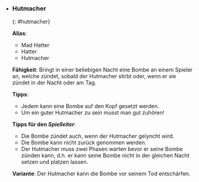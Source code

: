   - ### **Hutmacher**
      {: #hutmacher}

      **Alias**:

      * Mad Hatter
      * Hatter
      * Hutmacher

      **Fähigkeit**: Bringt in einer beliebigen Nacht eine Bombe an einem Spieler an, welche zündet, sobald der Hutmacher stirbt oder, wenn er sie zündet in der Nacht oder am Tag. 

      **Tipps**:

      * Jedem kann eine Bombe auf den Kopf gesetzt werden.
      * Um ein guter Hutmacher zu sein musst man gut zuhören!

      **Tipps für den *Spielleiter***:

      * Die Bombe zündet auch, wenn der Hutmacher gelyncht wird.
      * Die Bombe kann nicht zurück genommen werden.
      * Der Hutmacher muss zwei Phasen warten bevor er seine Bombe zünden kann, d.h. er kann seine Bombe nicht in der gleichen Nacht setzen und platzen lassen.

      **Variante**: Der Hutmacher kann die Bombe vor seinem Tod entschärfen.